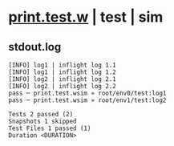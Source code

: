 # [print.test.w](../../../../../examples/tests/valid/print.test.w) | test | sim

## stdout.log
```log
[INFO] log1 | inflight log 1.1
[INFO] log1 | inflight log 1.2
[INFO] log2 | inflight log 2.1
[INFO] log2 | inflight log 2.2
pass ─ print.test.wsim » root/env0/test:log1
pass ─ print.test.wsim » root/env1/test:log2

Tests 2 passed (2)
Snapshots 1 skipped
Test Files 1 passed (1)
Duration <DURATION>
```

